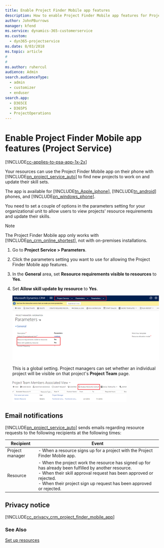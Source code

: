 ```yaml
---
title: Enable Project Finder Mobile app features
description: How to enable Project Finder Mobile app features for Project Service
author: JohnPBurrows
manager: kfend
ms.service: dynamics-365-customerservice
ms.custom: 
  - dyn365-projectservice
ms.date: 8/03/2018
ms.topic: article
#
#
ms.author: ruhercul
audience: Admin
search.audienceType: 
  - admin
  - customizer
  - enduser
search.app: 
  - D365CE
  - D365PS
  - ProjectOperations
---
```

# Enable Project Finder Mobile app features (Project Service)

[!INCLUDE[cc-applies-to-psa-app-1x-2x](../includes/cc-applies-to-psa-app-1x-2x.md)]

Your resources can use the Project Finder Mobile app on their phone with [!INCLUDE[pn_project_service_auto](../includes/pn-project-service-auto.md)] to find new projects to work on and update their skill sets.  
  
 The app is available for [!INCLUDE[tn_Apple_iphone](../includes/tn-apple-iphone.md)], [!INCLUDE[tn_android](../includes/tn-android.md)] phones, and [!INCLUDE[pn_windows_phone](../includes/pn-windows-phone.md)].  
  
 You need to set a couple of options in the parameters setting for your organizational unit to allow users to view projects' resource requirements and update their skills.  
  
> [!NOTE]
>  The Project Finder Mobile app only works with [!INCLUDE[pn_crm_online_shortest](../includes/pn-crm-online-shortest.md)], not with on-premises installations.  
  
1. Go to **Project Service > Parameters**.  
  
2. Click the parameters setting you want to use for allowing the Project Finder Mobile app features.  
  
3. In the **General** area, set **Resource requirements visible to resources** to **Yes**.  
  
4. Set **Allow skill update by resource** to **Yes**.  
  
   ![ProjectService&#95;ProjectFinderEnable](../psa/media/project-service-project-finder-enable.png "ProjectService_ProjectFinderEnable")  
  
   This is a global setting. Project managers can set whether an individual project will be visible on that project's **Project Team** page.  
  
   ![ProjectService&#95;ProjectTeamVisible](../psa/media/project-service-project-team-visible.png "ProjectService_ProjectTeamVisible")  
  
## Email notifications  
 [!INCLUDE[pn_project_service_auto](../includes/pn-project-service-auto.md)] sends emails regarding resource requests to the following recipients at the following times:  
  
|Recipient|Event|  
|---------------|-----------|  
|Project manager|-   When a resource signs up for a project with the Project Finder Mobile app.|  
|Resource|-   When the project work the resource has signed up for has already been fulfilled by another resource.<br />-   When their skill approval request has been approved or rejected.<br />-   When their project sign up request has been approved or rejected.|  
  
## Privacy notice  
 [!INCLUDE[cc_privacy_crm_project_finder_mobile_app](../includes/cc-privacy-crm-project-finder-mobile-app.md)]  
  
### See Also  
 [Set up resources](../psa/set-up-resources.md)
